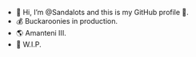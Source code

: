- 👋 Hi, I’m @Sandalots and this is my GitHub profile 🥇.
- 💰 Buckaroonies in production.
- 🌎 Amanteni III.
- 🔨 W.I.P.




<!---
Sandalots/Sandalots is a ✨ special ✨ repository because its `README.md` (this file) appears on your GitHub profile.
You can click the Preview link to take a look at your changes.
--->
